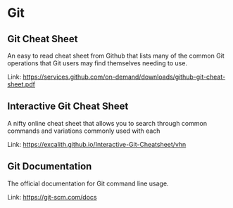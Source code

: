 # Git

## Git Cheat Sheet
An easy to read cheat sheet from Github that lists many of the common Git 
operations that Git users may find themselves needing to use.

Link: https://services.github.com/on-demand/downloads/github-git-cheat-sheet.pdf 

## Interactive Git Cheat Sheet
A nifty online cheat sheet that allows you to search through common commands and variations commonly used with each

Link: https://excalith.github.io/Interactive-Git-Cheatsheet/vhn

## Git Documentation
The official documentation for Git command line usage.

Link: https://git-scm.com/docs
